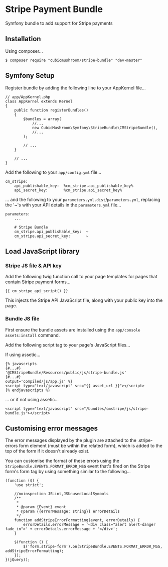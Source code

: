 # Stripe Payment Bundle

Symfony bundle to add support for Stripe payments



## Installation

Using composer...

    $ composer require "cubicmushroom/stripe-bundle" "dev-master"
    
## Symfony Setup

Register bundle by adding the following line to your AppKernel file...

    // app/AppKernel.php
    class AppKernel extends Kernel
    {
        public function registerBundles()
        {
            $bundles = array(
                //...
                new CubicMushroom\Symfony\StripeBundle\CMStripeBundle(),
                //...
            );
            
            // ...
        }
        
        // ...
    }

Add the following to your `app/config.yml` file...

    cm_stripe:
        api_publishable_key:  %cm_stripe.api_publishable_key%
        api_secret_key:       %cm_stripe.api_secret_key%
        
... and the following to your `parameters.yml.dist`/`parameters.yml`, replacing the '~'s with your API details in the 
`parameters.yml` file...

    parameters:
        ...

        # Stripe Bundle
        cm_stripe.api_publishable_key:  ~
        cm_stripe.api_secret_key:       ~

## Load JavaScript library

### Stripe JS file &amp; API key

Add the following twig function call to your page templates for pages that contain Stripe payment forms...

    {{ cm_stripe_api_script() }}
    
This injects the Stripe API JavaScript file, along with your public key into the page.


### Bundle JS file

First ensure the bundle assets are installed using the `app/console assets:install` command.

Add the following script tag to your page's JavaScript files...
 
If using assetic...

    {% javascripts
    {#...#}
    '@CMStripeBundle/Resources/public/js/stripe-bundle.js'
    {#...#}
    output='compiled/js/app.js' %}
    <script type="text/javascript" src="{{ asset_url }}"></script>
    {% endjavascripts %}
    
... or if not using assetic...

    <script type="text/javascript" src="/bundles/cmstripe/js/stripe-bundle.js"></script>
    

## Customising error messages

The error messages displayed by the plugin are attached to the .stripe-errors form element (must be within the related 
form), which is added to the top of the form if it doesn't already exist.

You can customise the format of these errors using the `StripeBundle.EVENTS.FORMAT_ERROR_MSG` event that's fired on the 
Stripe form's form tag by using something similar to the following...

    (function ($) {
        'use strict';
    
        //noinspection JSLint,JSUnusedLocalSymbols
        /**
         *
         * @param {Event} event
         * @param {{errorMessage: string}} errorDetails
         */
        function addStripeErrorFormatting(event, errorDetails) {
            errorDetails.errorMessage = '<div class="alert alert-danger fade in">' + errorDetails.errorMessage + '</div>';
        }
    
        $(function () {
            $('form.stripe-form').on(StripeBundle.EVENTS.FORMAT_ERROR_MSG, addStripeErrorFormatting);
        });
    }(jQuery));
    
